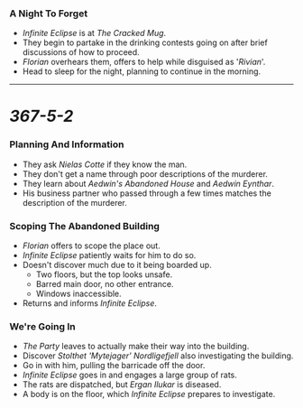 ### A Night To Forget

* *Infinite Eclipse* is at *The Cracked Mug*.
* They begin to partake in the drinking contests going on after brief discussions of how to proceed.
* *Florian* overhears them, offers to help while disguised as '*Rivian*'.
* Head to sleep for the night, planning to continue in the morning.

---

# *367-5-2*

### Planning And Information

* They ask *Nielas Cotte* if they know the man.
* They don't get a name through poor descriptions of the murderer.
* They learn about *Aedwin's Abandoned House* and *Aedwin Eynthar*.
* His business partner who passed through a few times matches the description of the murderer.

### Scoping The Abandoned Building

* *Florian* offers to scope the place out.
* *Infinite Eclipse* patiently waits for him to do so.
* Doesn't discover much due to it being boarded up.
  * Two floors, but the top looks unsafe.
  * Barred main door, no other entrance.
  * Windows inaccessible.
* Returns and informs *Infinite Eclipse*.

### We're Going In

* *The Party* leaves to actually make their way into the building.
* Discover *Stolthet 'Mytejager' Nordligefjell* also investigating the building.
* Go in with him, pulling the barricade off the door.
* *Infinite Eclipse* goes in and engages a large group of rats.
* The rats are dispatched, but *Ergan Ilukar* is diseased.
* A body is on the floor, which *Infinite Eclipse* prepares to investigate.
